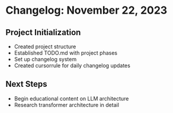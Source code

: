 # Changelog: November 22, 2023

## Project Initialization
- Created project structure
- Established TODO.md with project phases
- Set up changelog system
- Created cursorrule for daily changelog updates

## Next Steps
- Begin educational content on LLM architecture
- Research transformer architecture in detail 